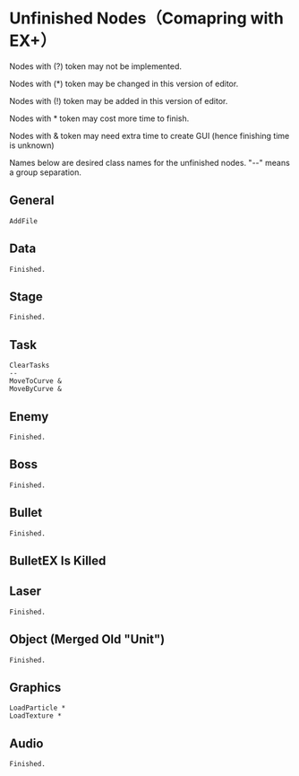 # Unfinished Nodes（Comapring with EX+）

Nodes with (?) token may not be implemented.

Nodes with (*) token may be changed in this version of editor.

Nodes with (!) token may be added in this version of editor.


Nodes with * token may cost more time to finish.

Nodes with & token may need extra time to create GUI (hence finishing time is unknown)


Names below are desired class names for the unfinished nodes.
"--" means a group separation.

## General
	AddFile

## Data
	Finished.

## Stage
    Finished.

## Task
	ClearTasks
	--
	MoveToCurve &
	MoveByCurve &

## Enemy
	Finished.

## Boss
	Finished.

## Bullet
	Finished.

## BulletEX Is Killed

## Laser
	Finished.

## Object (Merged Old "Unit")
    Finished.

## Graphics
	LoadParticle *
	LoadTexture *

## Audio
	Finished.
